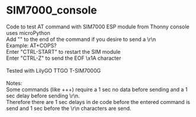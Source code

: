 # SIM7000_console
Code to test AT command with SIM7000 ESP module from Thonny console<br>
uses microPython<br>
Add "<rn>" to the end of the command if you desire to send a \r\n<br>
Example: AT+COPS?<rn><br>
Enter "CTRL-START" to restart the SIM module<br>
Enter "CTRL-Z" to send the EOF \x1A character<br><br>
Tested with LilyGO TTGO T-SIM7000G<br><br>
Notes:<br>
Some commands (like +++) require a 1 sec no data before sending and a 1 sec delay before sending \r\n.<br>
Therefore there are 1 sec delays in de code before the entered command is send and 1 sec before the \r\n characters are send.<br>
